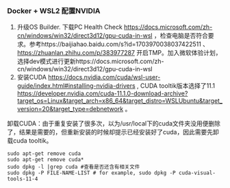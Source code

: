 ### Docker + WSL2 配置NVIDIA
1. 升级OS Builder.
下载PC Health Check https://docs.microsoft.com/zh-cn/windows/win32/direct3d12/gpu-cuda-in-wsl ，检查电脑是否符合要求。参考https://baijiahao.baidu.com/s?id=1703970038037422511 、
https://zhuanlan.zhihu.com/p/383977287 开启TMP。加入微软体验计划，选择dev模式进行更新https://docs.microsoft.com/zh-cn/windows/win32/direct3d12/gpu-cuda-in-wsl
2. 安装CUDA
https://docs.nvidia.com/cuda/wsl-user-guide/index.html#installing-nvidia-drivers , CUDA tooltik版本选择了11.1 https://developer.nvidia.com/cuda-11.1.0-download-archive?target_os=Linux&target_arch=x86_64&target_distro=WSLUbuntu&target_version=20&target_type=debnetwork 。

卸载CUDA：由于重复安装了很多次，以为/usr/local下的cuda文件夹没用便删除了，结果是需要的，但重新安装的时候却提示已经安装好了cuda，因此需要先卸载cuda tooltik。  
 ```
 sudo apt-get remove cuda 
 sudo apt-get remove cuda*
 sudo dpkg -l |grep cuda #查看是否还含有相关文件
 sudo dpkg -P FILE-NAME-LIST # for example, sudo dpkg -P cuda-visual-tools-11-4 
 ```
